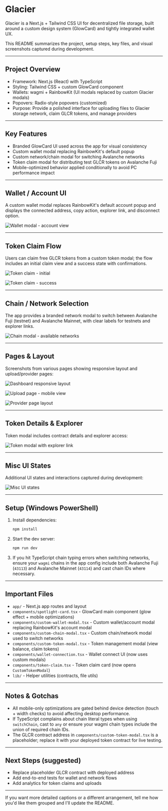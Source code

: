 # Glacier

Glacier is a Next.js + Tailwind CSS UI for decentralized file storage, built around a custom design system (GlowCard) and tightly integrated wallet UX.

This README summarizes the project, setup steps, key files, and visual screenshots captured during development.

---

## Project Overview

- Framework: Next.js (React) with TypeScript
- Styling: Tailwind CSS + custom GlowCard component
- Wallets: wagmi + RainbowKit (UI modals replaced by custom Glacier modals)
- Popovers: Radix-style popovers (customized)
- Purpose: Provide a polished interface for uploading files to Glacier storage network, claim GLCR tokens, and manage providers

---

## Key Features

- Branded GlowCard UI used across the app for visual consistency
- Custom wallet modal replacing RainbowKit's default popup
- Custom network/chain modal for switching Avalanche networks
- Token claim modal for distributing test GLCR tokens on Avalanche Fuji
- Mobile-optimized behavior applied conditionally to avoid PC performance impact

---

## Wallet / Account UI

A custom wallet modal replaces RainbowKit's default account popup and displays the connected address, copy action, explorer link, and disconnect option.

![Wallet modal - account view](./screenshots/Screenshot_2025-09-14_033034.png)

---

## Token Claim Flow

Users can claim free GLCR tokens from a custom token modal; the flow includes an initial claim view and a success state with confirmations.

![Token claim - initial](./screenshots/Screenshot_2025-09-14_033057.png)

![Token claim - success](./screenshots/Screenshot_2025-09-14_033119.png)

---

## Chain / Network Selection

The app provides a branded network modal to switch between Avalanche Fuji (testnet) and Avalanche Mainnet, with clear labels for testnets and explorer links.

![Chain modal - available networks](./screenshots/Screenshot_2025-09-14_033135.png)

---

## Pages & Layout

Screenshots from various pages showing responsive layout and upload/provider pages:

![Dashboard responsive layout](./screenshots/Screenshot_2025-09-14_033151.png)

![Upload page - mobile view](./screenshots/Screenshot_2025-09-14_033327.png)

![Provider page layout](./screenshots/Screenshot_2025-09-14_033349.png)

---

## Token Details & Explorer

Token modal includes contract details and explorer access:

![Token modal with explorer link](./screenshots/Screenshot_2025-09-14_034403.png)

---

## Misc UI States

Additional UI states and interactions captured during development:

![Misc UI states](./screenshots/Screenshot_2025-09-14_035322.png)

---

## Setup (Windows PowerShell)

1. Install dependencies:

   ```powershell
   npm install
   ```

2. Start the dev server:

   ```powershell
   npm run dev
   ```

3. If you hit TypeScript chain typing errors when switching networks, ensure your `wagmi` chains in the app config include both Avalanche Fuji (`43113`) and Avalanche Mainnet (`43114`) and cast chain IDs where necessary.

---

## Important Files

- `app/` - Next.js app routes and layout
- `components/spotlight-card.tsx` - GlowCard main component (glow effect + mobile optimizations)
- `components/custom-wallet-modal.tsx` - Custom wallet/account modal replacing RainbowKit's account modal
- `components/custom-chain-modal.tsx` - Custom chain/network modal used to switch networks
- `components/custom-token-modal.tsx` - Token management modal (view balance, claim tokens)
- `components/wallet-connection.tsx` - Wallet connect UI (now uses custom modals)
- `components/token-claim.tsx` - Token claim card (now opens `CustomTokenModal`)
- `lib/` - Helper utilities (contracts, file utils)

---

## Notes & Gotchas

- All mobile-only optimizations are gated behind device detection (touch + width checks) to avoid affecting desktop performance.
- If TypeScript complains about chain literal types when using `switchChain`, cast to `any` or ensure your wagmi chain types include the union of required chain IDs.
- The GLCR contract address in `components/custom-token-modal.tsx` is a placeholder; replace it with your deployed token contract for live testing.

---

## Next Steps (suggested)

- Replace placeholder GLCR contract with deployed address
- Add end-to-end tests for wallet and network flows
- Add analytics for token claims and uploads

---

If you want more detailed captions or a different arrangement, tell me how you'd like them grouped and I'll update the README.
